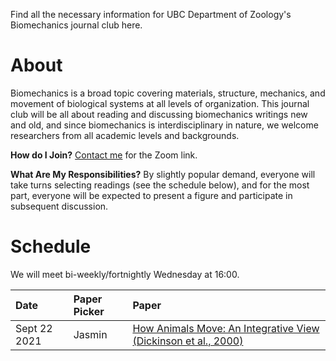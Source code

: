 Find all the necessary information for UBC Department of Zoology's Biomechanics journal club here. 

# About
Biomechanics is a broad topic covering materials, structure, mechanics, and movement of biological systems at all levels of organization. This journal club will be all about reading and discussing biomechanics writings new and old, and since biomechanics is interdisciplinary in nature, we welcome researchers from all academic levels and backgrounds.  

__How do I Join?__ [Contact me](jas.wong.is@gmail.com) for the Zoom link.

__What Are My Responsibilities?__ By slightly popular demand, everyone will take turns selecting readings (see the schedule below), and for the most part, everyone will be expected to present a figure and participate in subsequent discussion. 

# Schedule
We will meet bi-weekly/fortnightly Wednesday at 16:00.

| Date | Paper Picker | Paper |
| :---------------- | :---------------- | :------------------------------------- |
| Sept 22 2021 | Jasmin | <a href="/papers/How animals move An integrative view.pdf" target="_blank">How Animals Move: An Integrative View (Dickinson et al., 2000)</a> |
